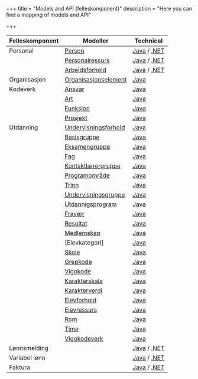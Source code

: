 +++
title = "Models and API (felleskomponent)"
description = "Here you can find a mapping of models and API"

+++

|  **Felleskomponent** | **Modeller** | **Technical** |
|  ------ | ------ | ------ |
|  Personal | [Person](https://informasjonsmodell.felleskomponent.no/docs/felles_person) | [Java](https://docs.felleskomponent.no/java/fint-administrasjon-model-java) / [.NET](https://docs.felleskomponent.no/net) |
|           | [Personalressurs](https://informasjonsmodell.felleskomponent.no/docs/personal_personalressurs) | [Java](https://docs.felleskomponent.no/java/fint-administrasjon-model-java) / [.NET](https://docs.felleskomponent.no/net) |
|           | [Arbeidsforhold](https://informasjonsmodell.felleskomponent.no/docs/personal_arbeidsforhold) | [Java](https://docs.felleskomponent.no/java/fint-administrasjon-model-java) / [.NET](https://docs.felleskomponent.no/net) |
|  Organisasjon | [Organisasjonselement](https://informasjonsmodell.felleskomponent.no/docs/organisasjon_organisasjonselement) | [Java](https://docs.felleskomponent.no/java/fint-administrasjon-model-java) |
|  Kodeverk | [Ansvar](https://informasjonsmodell.felleskomponent.no/docs/kodeverk_ansvar) | [Java](https://docs.felleskomponent.no/java/fint-administrasjon-model-java) |
|   | [Art](https://informasjonsmodell.felleskomponent.no/docs/kodeverk_art) | [Java](https://docs.felleskomponent.no/java/fint-administrasjon-model-java) |
|   | [Funksjon](https://informasjonsmodell.felleskomponent.no/docs/kodeverk_funksjon) | [Java](https://docs.felleskomponent.no/java/fint-administrasjon-model-java) |
|   | [Prosjekt](https://informasjonsmodell.felleskomponent.no/docs/kodeverk_prosjekt) | [Java](https://docs.felleskomponent.no/java/fint-administrasjon-model-java) |
|  Utdanning | [Undervisningsforhold](https://informasjonsmodell.felleskomponent.no/docs/basisklasser_undervisningsforhold) | [Java](https://docs.felleskomponent.no/java/fint-utdanning-model-java) |
|   | [Basisgruppe](https://informasjonsmodell.felleskomponent.no/docs/gruppe_basisgruppe) | [Java](https://docs.felleskomponent.no/java/fint-utdanning-model-java) |
|   | [Eksamengruppe](https://informasjonsmodell.felleskomponent.no/docs/gruppe_eksamengruppe) | [Java](https://docs.felleskomponent.no/java/fint-utdanning-model-java) |
|   | [Fag](https://informasjonsmodell.felleskomponent.no/docs/gruppe_fag) | [Java](https://docs.felleskomponent.no/java/fint-utdanning-model-java) |
|   | [Kontaktlærergruppe](https://informasjonsmodell.felleskomponent.no/docs/gruppe_kontaktlarergruppe) | [Java](https://docs.felleskomponent.no/java/fint-utdanning-model-java) |
|   | [Programområde](https://informasjonsmodell.felleskomponent.no/docs/gruppe_programomrade) | [Java](https://docs.felleskomponent.no/java/fint-utdanning-model-java) |
|   | [Trinn](https://informasjonsmodell.felleskomponent.no/docs/gruppe_trinn) | [Java](https://docs.felleskomponent.no/java/fint-utdanning-model-java) |
|   | [Undervisningsgruppe](https://informasjonsmodell.felleskomponent.no/docs/gruppe_undervisningsgruppe) | [Java](https://docs.felleskomponent.no/java/fint-utdanning-model-java) |
|   | [Utdannigsprogram](https://informasjonsmodell.felleskomponent.no/docs/gruppe_utdannigsprogram) | [Java](https://docs.felleskomponent.no/java/fint-utdanning-model-java) |
|   | [Fravær](https://informasjonsmodell.felleskomponent.no/docs/komplekse_datatyper_fravar) | [Java](https://docs.felleskomponent.no/java/fint-utdanning-model-java) |
|   | [Resultat](https://informasjonsmodell.felleskomponent.no/docs/komplekse_datatyper_resultat) | [Java](https://docs.felleskomponent.no/java/fint-utdanning-model-java) |
|   | [Medlemskap](https://informasjonsmodell.felleskomponent.no/docs/utdanning_medlemskap) | [Java](https://docs.felleskomponent.no/java/fint-utdanning-model-java) |
|   | [Elevkategori]  | [Java](https://informasjonsmodell.felleskomponent.no/docs/kodeverk_elevkategori) | [Java](https://docs.felleskomponent.no/java/fint-utdanning-model-java) |
|   | [Skole](https://informasjonsmodell.felleskomponent.no/docs/kodeverk_grepkode) | [Java](https://docs.felleskomponent.no/java/fint-utdanning-model-java) |
|   | [Grepkode](https://informasjonsmodell.felleskomponent.no/docs/kodeverk_vigokode) | [Java](https://docs.felleskomponent.no/java/fint-utdanning-model-java) |
|   | [Vigokode](https://informasjonsmodell.felleskomponent.no/docs/kodeverk_karakterskala) | [Java](https://docs.felleskomponent.no/java/fint-utdanning-model-java) |
|   | [Karakterskala](https://informasjonsmodell.felleskomponent.no/docs/kodeverk_karakterverdi) | [Java](https://docs.felleskomponent.no/java/fint-utdanning-model-java) |
|   | [Karakterverdi](https://informasjonsmodell.felleskomponent.no/docs/organisasjon_skole) | [Java](https://docs.felleskomponent.no/java/fint-utdanning-model-java) |
|   | [Elevforhold](https://informasjonsmodell.felleskomponent.no/docs/ressurser_elevforhold) | [Java](https://docs.felleskomponent.no/java/fint-utdanning-model-java) |
|   | [Elevressurs](https://informasjonsmodell.felleskomponent.no/docs/ressurser_elevressurs) | [Java](https://docs.felleskomponent.no/java/fint-utdanning-model-java) |
|   | [Rom](https://informasjonsmodell.felleskomponent.no/docs/ressurser_rom) | [Java](https://docs.felleskomponent.no/java/fint-utdanning-model-java) |
|   | [Time](https://informasjonsmodell.felleskomponent.no/docs/timeplan_time )| [Java](https://docs.felleskomponent.no/java/fint-utdanning-model-java) |
|   | [Vigokodeverk](https://informasjonsmodell.felleskomponent.no/docs/package_vigo_kodeverk) | [Java](https://docs.felleskomponent.no/java/fint-utdanning-model-java) |
|  Lønnsmelding |  | [Java](https://docs.felleskomponent.no/java) / [.NET](https://docs.felleskomponent.no/net) |
|  Variabel lønn |  | [Java](https://docs.felleskomponent.no/java) / [.NET](https://docs.felleskomponent.no/net) |
|  Faktura |  | [Java](https://docs.felleskomponent.no/java) / [.NET](https://docs.felleskomponent.no/net) |


